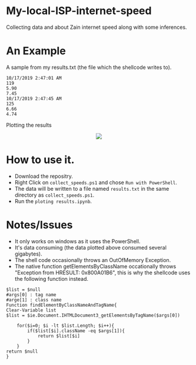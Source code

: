 # My-local-ISP-internet-speed
Collecting data and about Zain internet speed along with some inferences.

# An Example
A sample from my results.txt (the file which the shellcode writes to).
```
10/17/2019 2:47:01 AM
119
5.90
7.45
10/17/2019 2:47:45 AM
125
6.66
4.74
```
Plotting the results


<p align="center">
<img src= https://i.imgur.com/4W5WtJH.png><br>
</p>

# How to use it.
* Download the repositry.
* Right Click on ```collect_speeds.ps1``` and chose ```Run with PowerShell```.
* The data will be written to a file named ```results.txt``` in the same directory as ```collect_speeds.ps1```.
* Run the ```ploting results.ipynb```.

# Notes/Issues
* It only works on windows as it uses the PowerShell.
* It's data consuming (the data plotted above consumed several gigabytes).
* The shell code occasionally throws an OutOfMemory Exception.
* The native function getElementsByClassName occationally throws "Exception from HRESULT: 0x800A01B6", this is why the shellcode uses the following function instead.
```
$list = $null
#args[0] : tag name
#arge[1] : class name
Function findElementByClassNameAndTagName{
Clear-Variable list
$list = $ie.Document.IHTMLDocument3_getElementsByTagName($args[0])

	for($i=0; $i -lt $list.Length; $i++){
		if($list[$i].className -eq $args[1]){
			return $list[$i]
		}
	}
return $null
}
```
